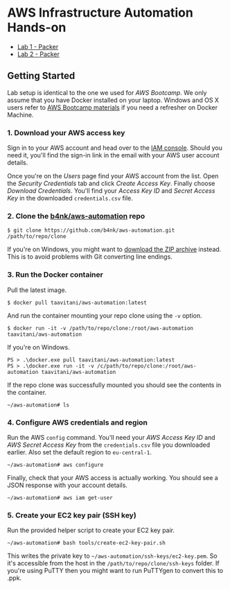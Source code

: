 # AWS Infrastructure Automation Hands-on

- [Lab 1 - Packer](lab-1/)
- [Lab 2 - Packer](lab-2/)

## Getting Started

Lab setup is identical to the one we used for *AWS Bootcamp*. We only assume that you have Docker installed on your laptop. Windows and OS X users refer to [AWS Bootcamp materials](https://github.com/b4nk/aws-bootcamp) if you need a refresher on Docker Machine.

### 1. Download your AWS access key

Sign in to your AWS account and head over to the [IAM console](https://console.aws.amazon.com/iam/home#users). Should you need it, you'll find the sign-in link in the email with your AWS user account details.

Once you're on the *Users* page find your AWS account from the list. Open the *Security Credentials* tab and click *Create Access Key*. Finally choose *Download Credentials*. You'll find your *Access Key ID* and *Secret Access Key* in the downloaded `credentials.csv` file.

### 2. Clone the [b4nk/aws-automation](https://github.com/b4nk/aws-automation.git) repo

    $ git clone https://github.com/b4nk/aws-automation.git /path/to/repo/clone

If you're on Windows, you might want to [download the ZIP archive]( https://github.com/b4nk/aws-automation/archive/master.zip) instead. This is to avoid problems with Git converting line endings.

### 3. Run the Docker container

Pull the latest image.

    $ docker pull taavitani/aws-automation:latest

And run the container mounting your repo clone using the `-v` option.

    $ docker run -it -v /path/to/repo/clone:/root/aws-automation taavitani/aws-automation

If you're on Windows.

    PS > .\docker.exe pull taavitani/aws-automation:latest
    PS > .\docker.exe run -it -v /c/path/to/repo/clone:/root/aws-automation taavitani/aws-automation

If the repo clone was successfully mounted you should see the contents in the container.

    ~/aws-automation# ls

### 4. Configure AWS credentials and region

Run the AWS `config` command. You'll need your *AWS Access Key ID* and *AWS Secret Access Key* from the `credentials.csv` file you downloaded earlier. Also set the default region to `eu-central-1`.

    ~/aws-automation# aws configure

Finally, check that your AWS access is actually working. You should see a JSON response with your account details.

    ~/aws-automation# aws iam get-user

### 5. Create your EC2 key pair (SSH key)

Run the provided helper script to create your EC2 key pair.

    ~/aws-automation# bash tools/create-ec2-key-pair.sh

This writes the private key to `~/aws-automation/ssh-keys/ec2-key.pem`. So it's accessible from the host in the `/path/to/repo/clone/ssh-keys` folder. If you're using PuTTY then you might want to run PuTTYgen to convert this to .ppk.
